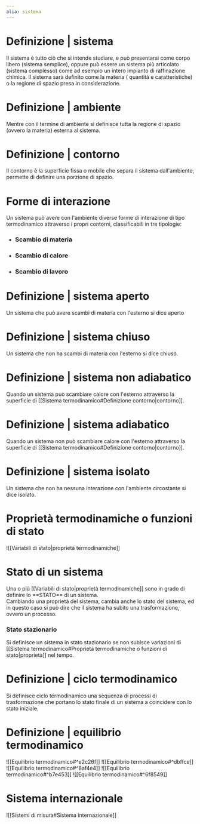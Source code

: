 ```yaml
---
alia: sistema
---
```

# Definizione | sistema
Il sistema è tutto ciò che si intende studiare, e può presentarsi come corpo libero (sistema semplice), oppure può essere un sistema più articolato (sistema complesso) come ad esempio un intero impianto di raffinazione chimica. 
Il sistema sarà definito come la materia ( quantità e caratteristiche) o la regione di spazio presa in considerazione.
# Definizione | ambiente
Mentre con il termine di ambiente si definisce tutta la regione di spazio (ovvero la materia) esterna al sistema.
# Definizione | contorno
Il contorno è la superficie fissa o mobile che separa il sistema dall'ambiente, permette di definire una porzione di spazio. 
# Forme di interazione
Un sistema può avere con l'ambiente diverse forme di interazione di tipo termodinamico attraverso i propri contorni, classificabili in tre tipologie:
- ### Scambio di materia
- ### Scambio di calore
- ### Scambio di lavoro
# Definizione | sistema aperto
Un sistema che può avere scambi di materia con l'esterno si dice aperto
# Definizione | sistema chiuso
Un sistema che non ha scambi di materia con l'esterno si dice chiuso.
# Definizione | sistema non adiabatico
Quando un sistema può scambiare calore con l'esterno attraverso la superficie di [[Sistema termodinamico#Definizione contorno|contorno]].
# Definizione | sistema adiabatico
Quando un sistema non può scambiare calore con l'esterno attraverso la superficie di [[Sistema termodinamico#Definizione contorno|contorno]].
# Definizione | sistema isolato
Un sistema che non ha nessuna interazione con l'ambiente circostante si dice isolato.
# Proprietà termodinamiche o funzioni di stato
![[Variabili di stato|proprietà termodinamiche]]
# Stato di un sistema
Una o più [[Variabili di stato|proprietà termodinamiche]] sono in grado di definire lo ==STATO== di un sistema.  
Cambiando una proprietà del sistema, cambia anche lo stato del sistema, ed in questo caso si può dire che il sistema ha subito una trasformazione, ovvero un processo.
### Stato stazionario
Si definisce un sistema in stato stazionario se non subisce variazioni di [[Sistema termodinamico#Proprietà termodinamiche o funzioni di stato|proprietà]] nel tempo.
# Definizione | ciclo termodinamico
Si definisce ciclo termodinamico una sequenza di processi di trasformazione che portano lo stato finale di un sistema a coincidere con lo stato iniziale.
# Definizione | equilibrio termodinamico
![[Equilibrio termodinamico#^e2c26f]]
![[Equilibrio termodinamico#^dbffce]]
![[Equilibrio termodinamico#^8af4e4]]
![[Equilibrio termodinamico#^b7e453]]
![[Equilibrio termodinamico#^6f8549]]
# Sistema internazionale
![[Sistemi di misura#Sistema internazionale]]